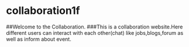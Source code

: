 # collaboration1f
##Welcome to the Collaboration. 
###This is a collaboration website.Here different users can interact with each other(chat)  like jobs,blogs,forum as well as inform about event.
